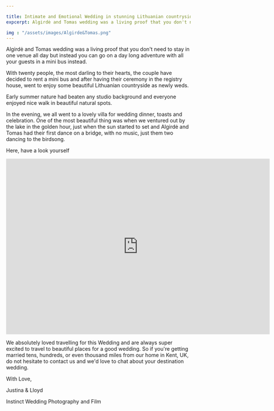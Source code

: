 ```yaml
---

title: Intimate and Emotional Wedding in stunning Lithuanian countryside | Algirdė + Tomas
expcerpt: Algirdė and Tomas wedding was a living proof that you don't need to stay in one venue all day but instead you can go on a day long adventure with all your guests in a mini bus instead.

img : "/assets/images/Algirde&Tomas.png"
---
```


Algirdė and Tomas wedding was a living proof that you don't need to stay in one venue all day but instead you can go on a day long adventure with all your guests in a mini bus instead.

 

With twenty people, the most darling to their hearts, the couple have decided to rent a mini bus and after having their ceremony in the registry house, went to enjoy some beautiful Lithuanian countryside as newly weds. 

 

Early summer nature had beaten any studio background and everyone enjoyed nice walk in beautiful natural spots.

 

In the evening, we all went to a lovely villa for wedding dinner, toasts and celebration. One of the most beautiful thing was when we ventured out by the lake in the golden hour, just when the sun started to set and Algirdė and Tomas had their first dance on a bridge, with no music, just them two dancing to the birdsong.

Here, have a look yourself

<iframe src="https://player.vimeo.com/video/279832260?title=0&byline=0&portrait=0" width="720" height="480" frameborder="0" allow="autoplay; fullscreen" allowfullscreen></iframe>

We absolutely loved travelling for this Wedding and are always super excited to travel to beautiful places for a good wedding. So if you're getting married tens, hundreds, or even thousand miles from our home in Kent, UK, do not hesitate to contact us and we'd love to chat about your destination wedding.  

 

 

With Love, 

Justina & Lloyd

Instinct Wedding Photography and Film

 